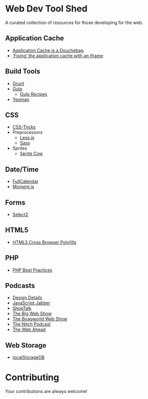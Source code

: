 # Web Dev Tool Shed
A curated collection of resources for those developing for the web.

## Application Cache
* [Application Cache is a Douchebag](http://alistapart.com/article/application-cache-is-a-douchebag)
* [‘Fixing’ the application cache with an iframe](http://labs.ft.com/2012/11/using-an-iframe-to-stop-app-cache-storing-masters/)

## Build Tools
* [Grunt](http://gruntjs.com/)
* [Gulp](http://gulpjs.com/)
	* [Gulp Recipes](https://github.com/gulpjs/gulp/tree/master/docs/recipes#recipes)
* [Yeoman](http://yeoman.io/)

## CSS
* [CSS-Tricks](http://css-tricks.com/)
* Preprocessors
	* [Less.js](http://lesscss.org/)
	* [Sass](http://sass-lang.com/)
* Sprites
	* [Sprite Cow](http://www.spritecow.com/)

## Date/Time
* [FullCalendar](http://fullcalendar.io/)
* [Moment.js](http://momentjs.com/)

## Forms
* [Select2](http://ivaynberg.github.io/select2/)

## HTML5
* [HTML5 Cross Browser Polyfills](https://github.com/Modernizr/Modernizr/wiki/HTML5-Cross-Browser-Polyfills)

## PHP
* [PHP Best Practices](https://phpbestpractices.org/)

## Podcasts
* [Design Details](http://designdetails.fm/)
* [JavaScript Jabber](http://devchat.tv/js-jabber/)
* [ShopTalk](http://shoptalkshow.com/)
* [The Big Web Show](http://5by5.tv/bigwebshow)
* [The Boagworld Web Show](https://boagworld.com/show/)
* [The Nitch Podcast](http://nitch.cc/podcast/)
* [The Web Ahead](http://5by5.tv/webahead)

## Web Storage
* [localStorageDB](https://github.com/knadh/localStorageDB)

# Contributing
Your contributions are always welcome!

